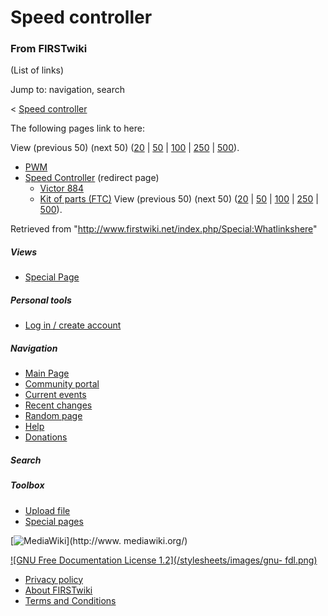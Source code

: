 # Speed controller

### From FIRSTwiki

(List of links)

Jump to: navigation, search

&lt; [Speed controller](/index.php?title=Speed_controller&redirect=no "Speed
controller" )  

The following pages link to here:

View (previous 50) (next 50)
([20](/index.php?title=Special:Whatlinkshere/Speed_controller&limit=20&from=0
"Special:Whatlinkshere/Speed controller" ) |
[50](/index.php?title=Special:Whatlinkshere/Speed_controller&limit=50&from=0
"Special:Whatlinkshere/Speed controller" ) |
[100](/index.php?title=Special:Whatlinkshere/Speed_controller&limit=100&from=0
"Special:Whatlinkshere/Speed controller" ) |
[250](/index.php?title=Special:Whatlinkshere/Speed_controller&limit=250&from=0
"Special:Whatlinkshere/Speed controller" ) |
[500](/index.php?title=Special:Whatlinkshere/Speed_controller&limit=500&from=0
"Special:Whatlinkshere/Speed controller" )).

  * [PWM](/index.php/PWM "PWM" )
  * [Speed Controller](/index.php?title=Speed_Controller&redirect=no "Speed Controller" ) (redirect page) 
    * [Victor 884](/index.php/Victor_884 "Victor 884" )
    * [Kit of parts (FTC)](/index.php/Kit_of_parts_%28FTC%29 "Kit of parts \(FTC\)" )
View (previous 50) (next 50)
([20](/index.php?title=Special:Whatlinkshere/Speed_controller&limit=20&from=0
"Special:Whatlinkshere/Speed controller" ) |
[50](/index.php?title=Special:Whatlinkshere/Speed_controller&limit=50&from=0
"Special:Whatlinkshere/Speed controller" ) |
[100](/index.php?title=Special:Whatlinkshere/Speed_controller&limit=100&from=0
"Special:Whatlinkshere/Speed controller" ) |
[250](/index.php?title=Special:Whatlinkshere/Speed_controller&limit=250&from=0
"Special:Whatlinkshere/Speed controller" ) |
[500](/index.php?title=Special:Whatlinkshere/Speed_controller&limit=500&from=0
"Special:Whatlinkshere/Speed controller" )).

Retrieved from "<http://www.firstwiki.net/index.php/Special:Whatlinkshere>"

##### Views

  * [Special Page](/index.php/Special:Whatlinkshere/Speed_controller)

##### Personal tools

  * [Log in / create account](/index.php?title=Special:Userlogin&returnto=Special:Whatlinkshere)

[](/index.php/Main_Page "Main Page" )

##### Navigation

  * [Main Page](/index.php/Main_Page)
  * [Community portal](/index.php/FIRSTwiki:Community_portal)
  * [Current events](/index.php/Current_events)
  * [Recent changes](/index.php/Special:Recentchanges)
  * [Random page](/index.php/Special:Random)
  * [Help](/index.php/Help:Contents)
  * [Donations](/index.php/FIRSTwiki:Site_support)

##### Search



##### Toolbox

  * [Upload file](/index.php/Special:Upload)
  * [Special pages](/index.php/Special:Specialpages)

[![MediaWiki](/skins/common/images/poweredby_mediawiki_88x31.png)](http://www.
mediawiki.org/)

[![GNU Free Documentation License 1.2](/stylesheets/images/gnu-
fdl.png)](http://www.gnu.org/copyleft/fdl.html)

  * [Privacy policy](/index.php/FIRSTwiki:Privacy_policy "FIRSTwiki:Privacy policy" )
  * [About FIRSTwiki](/index.php/FIRSTwiki:About "FIRSTwiki:About" )
  * [Terms and Conditions](/index.php/FIRSTwiki:Terms_and_conditions "FIRSTwiki:Terms and conditions" )

